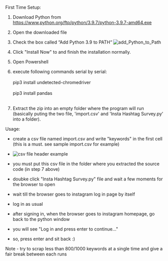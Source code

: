 First Time Setup:
  1. Download Python from https://www.python.org/ftp/python/3.9.7/python-3.9.7-amd64.exe
  2. Open the downloaded file
  3. Check the box called “Add Python 3.9 to PATH“
  ![add_Python_to_Path](https://user-images.githubusercontent.com/44648395/133729705-585a5085-eb2d-4033-8dc2-3ec5660d101f.png)

  5. Click "Install Now" to and finish the installation normally.
  6. Open Powershell
  7. execute following commands serial by serial:<br></br>
    pip3 install undetected-chromedriver<br></br>
    pip3 install pandas<br></br>
  7. Extract the zip into an empty folder where the program will run (basically puting the two file, 'import.csv' and 'Insta Hashtag Survey.py' into a folder).

Usage:
-  create a csv file named import.csv and write "keywords" in the first cell (this is a must. see sample import.csv for example)
-  ![csv file header example](https://user-images.githubusercontent.com/44648395/133727864-44d04745-694f-438e-bd9b-4d81016e297c.png)

-  you must put this csv file in the folder where you extracted the source code (in step 7 above)
-  doubke click "Insta Hashtag Survey.py" file and wait a few moments for the browser to open
-  wait till the browser goes to instagram log in page by itself
-  log in as usual
-  after signing in, when the browser goes to instagram homepage, go back to the python window
-  you will see "Log in and press enter to continue..."
-  so, press enter and sit back :)

 Note - try to scrap less than 800/1000 keywords at a single time and give a fair break between each runs
